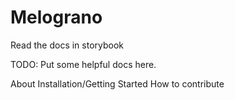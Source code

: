 # Melograno

Read the docs in storybook

TODO: Put some helpful docs here.

About
Installation/Getting Started
How to contribute